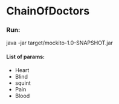 # ChainOfDoctors
### Run:
java -jar target/mockito-1.0-SNAPSHOT.jar <Param>
#### List of params:
- Heart
- Blind
- squint
- Pain
- Blood
